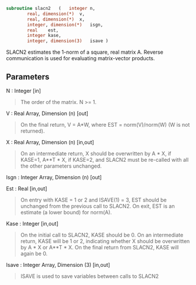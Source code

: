 ```fortran
subroutine slacn2	(	integer	n,
		real, dimension(*)	v,
		real, dimension(*)	x,
		integer, dimension(*)	isgn,
		real	est,
		integer	kase,
		integer, dimension(3)	isave )
```

 SLACN2 estimates the 1-norm of a square, real matrix A.
 Reverse communication is used for evaluating matrix-vector products.

## Parameters
N : Integer [in]
> The order of the matrix.  N >= 1.

V : Real Array, Dimension (n) [out]
> On the final return, V = A*W,  where  EST = norm(V)/norm(W)
> (W is not returned).

X : Real Array, Dimension (n) [in,out]
> On an intermediate return, X should be overwritten by
> A * X,   if KASE=1,
> A**T * X,  if KASE=2,
> and SLACN2 must be re-called with all the other parameters
> unchanged.

Isgn : Integer Array, Dimension (n) [out]

Est : Real [in,out]
> On entry with KASE = 1 or 2 and ISAVE(1) = 3, EST should be
> unchanged from the previous call to SLACN2.
> On exit, EST is an estimate (a lower bound) for norm(A).

Kase : Integer [in,out]
> On the initial call to SLACN2, KASE should be 0.
> On an intermediate return, KASE will be 1 or 2, indicating
> whether X should be overwritten by A * X  or A**T * X.
> On the final return from SLACN2, KASE will again be 0.

Isave : Integer Array, Dimension (3) [in,out]
> ISAVE is used to save variables between calls to SLACN2

